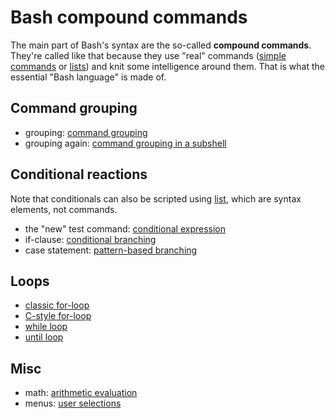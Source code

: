 # Bash compound commands

The main part of Bash\'s syntax are the so-called **compound commands**.
They\'re called like that because they use \"real\" commands ([simple
commands](../../syntax/basicgrammar.md#simple_commands) or
[lists](../../syntax/basicgrammar.md#lists)) and knit some intelligence around
them. That is what the essential \"Bash language\" is made of.

## Command grouping

-   grouping: [command grouping](../../grouping_plain.md)
-   grouping again: [command grouping in a subshell](../../grouping_subshell.md)

## Conditional reactions

Note that conditionals can also be scripted using
[list](../../syntax/basicgrammar.md#lists), which are syntax elements, not
commands.

-   the \"new\" test command: [conditional
    expression](../../conditional_expression.md)
-   if-clause: [conditional branching](../../if_clause.md)
-   case statement: [pattern-based branching](../../case.md)

## Loops

-   [classic for-loop](../../classic_for.md)
-   [C-style for-loop](../../c_for.md)
-   [while loop](../../while_loop.md)
-   [until loop](../../until_loop.md)

## Misc

-   math: [arithmetic evaluation](../../arithmetic_eval.md)
-   menus: [user selections](../../user_select.md)
